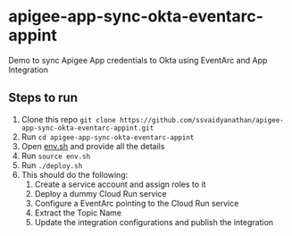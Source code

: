 # apigee-app-sync-okta-eventarc-appint
Demo to sync Apigee App credentials to Okta using EventArc and App Integration


## Steps to run

1) Clone this repo `git clone https://github.com/ssvaidyanathan/apigee-app-sync-okta-eventarc-appint.git`
2) Run `cd apigee-app-sync-okta-eventarc-appint`
3) Open [env.sh](./env.sh) and provide all the details
4) Run `source env.sh`
5) Run `./deploy.sh`
6) This should do the following:
   1) Create a service account and assign roles to it
   2) Deploy a dummy Cloud Run service
   3) Configure a EventArc pointing to the Cloud Run service
   4) Extract the Topic Name 
   5) Update the integration configurations and publish the integration 